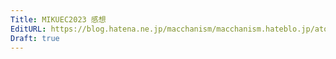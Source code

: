 ```yaml
---
Title: MIKUEC2023 感想
EditURL: https://blog.hatena.ne.jp/macchanism/macchanism.hateblo.jp/atom/entry/6801883189067756349
Draft: true
---
```


